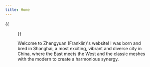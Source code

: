 ```yaml
---
title: Home
---
```


{{<figure src="https://i.redd.it/skhequj1oxk01.jpg" title="Let there be light" width="500">}}

Welcome to Zhengyuan (Franklin)'s website! I was born and bred in Shanghai, a most exciting, vibrant and diverse city in China, where the East meets the West and the classic meshes with the modern to create a harmonious synergy.
